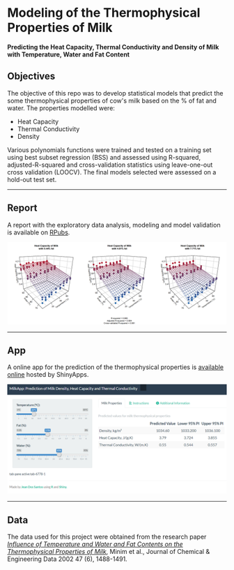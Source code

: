 # Modeling of the Thermophysical Properties of Milk
**Predicting the Heat Capacity, Thermal Conductivity and Density of Milk with Temperature, Water and Fat Content**

## Objectives

The objective of this repo was to develop statistical models that predict the some thermophysical properties of cow's milk based on the % of fat and water. The properties modelled were:
- Heat Capacity
- Thermal Conductivity 
- Density

Various polynomials functions were trained and tested on a training set using best subset regression (BSS) and assessed using R-squared, adjusted-R-squared and cross-validation statistics using leave-one-out cross validation (LOOCV). The final models selected were assessed on a hold-out test set.

***
## Report

A report with the exploratory data analysis, modeling and model validation is available on [RPubs](https://rpubs.com/jeandsantos88/milk_thermophysical_properties).

![Surface plots of heat capacity of cow's milk and respective model.](www/hc.png)


***
## App

A online app for the prediction of the thermophysical properties is [available online](https://jeandsantos.shinyapps.io/App_Milk_Thermophysical_Properties/) hosted by ShinyApps.

![](www/milk_app.png)

***

## Data

The data used for this project were obtained from the research paper [*Influence of Temperature and Water and Fat Contents on the Thermophysical Properties of Milk*](https://pubs.acs.org/doi/pdfplus/10.1021/je025546a), Minim et al., Journal of Chemical & Engineering Data 2002 47 (6), 1488-1491.

